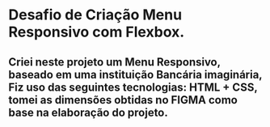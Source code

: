 # Desafio de Criação Menu Responsivo com Flexbox.

## Criei neste projeto um Menu Responsivo, baseado em uma instituição Bancária imaginária, Fiz uso das seguintes tecnologias: HTML + CSS, tomei as dimensões obtidas no FIGMA como base na elaboração do projeto.
